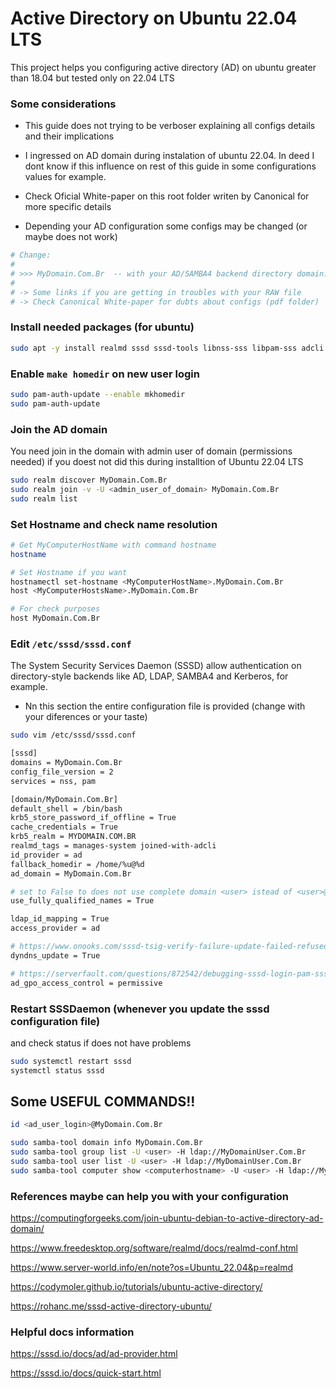 # Active Directory on Ubuntu 22.04 LTS
This project helps you  configuring active directory (AD) on ubuntu greater than 18.04 but tested only on 22.04 LTS


### Some considerations

- This guide does not trying to be verboser explaining all configs details and their implications

- I ingressed on AD domain during instalation of ubuntu 22.04. In deed I dont know if this influence on rest of this guide in
some configurations values for example.

- Check Oficial White-paper on this root folder writen by Canonical for more specific details

- Depending your AD configuration some configs may be changed (or maybe does not work)

```sh
# Change: 
#
# >>> MyDomain.Com.Br  -- with your AD/SAMBA4 backend directory domain.
#
# -> Some links if you are getting in troubles with your RAW file
# -> Check Canonical White-paper for dubts about configs (pdf folder)
```

### Install needed packages (for ubuntu)

```sh
sudo apt -y install realmd sssd sssd-tools libnss-sss libpam-sss adcli samba-common-bin oddjob oddjob-mkhomedir packagekit
```

### Enable `make homedir` on new user login

```sh
sudo pam-auth-update --enable mkhomedir
sudo pam-auth-update
```

### Join the AD domain
You need join in the domain with admin user of domain (permissions needed) if you doest not did this during installtion of Ubuntu 22.04 LTS

```sh
sudo realm discover MyDomain.Com.Br
sudo realm join -v -U <admin_user_of_domain> MyDomain.Com.Br
sudo realm list
```

### Set Hostname and check name resolution
```sh
# Get MyComputerHostName with command hostname
hostname

# Set Hostname if you want
hostnamectl set-hostname <MyComputerHostName>.MyDomain.Com.Br
host <MyComputerHostsName>.MyDomain.Com.Br

# For check purposes
host MyDomain.Com.Br
```

### Edit `/etc/sssd/sssd.conf` 

The System Security Services Daemon (SSSD) allow authentication on directory-style backends like AD, LDAP, SAMBA4 and Kerberos, for example.

- Nn this section the entire configuration file is provided (change with your diferences or your taste)

```sh 
sudo vim /etc/sssd/sssd.conf

[sssd]
domains = MyDomain.Com.Br
config_file_version = 2
services = nss, pam

[domain/MyDomain.Com.Br]
default_shell = /bin/bash
krb5_store_password_if_offline = True
cache_credentials = True
krb5_realm = MYDOMAIN.COM.BR
realmd_tags = manages-system joined-with-adcli
id_provider = ad
fallback_homedir = /home/%u@%d
ad_domain = MyDomain.Com.Br

# set to False to does not use complete domain <user> istead of <user>@domain.com.br 
use_fully_qualified_names = True

ldap_id_mapping = True
access_provider = ad

# https://www.onooks.com/sssd-tsig-verify-failure-update-failed-refused/
dyndns_update = True 

# https://serverfault.com/questions/872542/debugging-sssd-login-pam-sss-system-error
ad_gpo_access_control = permissive
```

### Restart SSSDaemon (whenever you update the sssd configuration file) 
and check status if does not have problems

```sh
sudo systemctl restart sssd
systemctl status sssd
```

## Some USEFUL COMMANDS!!

```sh
id <ad_user_login>@MyDomain.Com.Br

sudo samba-tool domain info MyDomain.Com.Br
sudo samba-tool group list -U <user> -H ldap://MyDomainUser.Com.Br
sudo samba-tool user list -U <user> -H ldap://MyDomainUser.Com.Br
sudo samba-tool computer show <computerhostname> -U <user> -H ldap://MyDomainUser.Com.Br
```


### References maybe can help you with your configuration

https://computingforgeeks.com/join-ubuntu-debian-to-active-directory-ad-domain/

https://www.freedesktop.org/software/realmd/docs/realmd-conf.html

https://www.server-world.info/en/note?os=Ubuntu_22.04&p=realmd

https://codymoler.github.io/tutorials/ubuntu-active-directory/

https://rohanc.me/sssd-active-directory-ubuntu/


### Helpful docs information

https://sssd.io/docs/ad/ad-provider.html

https://sssd.io/docs/quick-start.html






